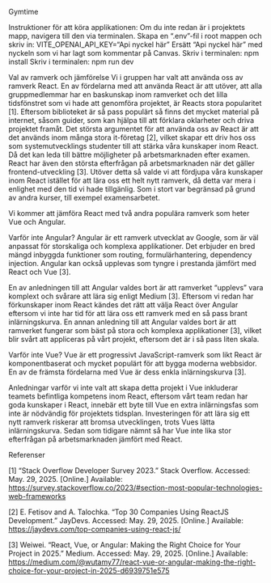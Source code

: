 Gymtime

Instruktioner för att köra applikationen:
Om du inte redan är i projektets mapp, navigera till den via terminalen.
Skapa en “.env”-fil i root mappen och skriv in: VITE_OPENAI_API_KEY=“Api nyckel här”
Ersätt “Api nyckel här” med nyckeln som vi har lagt som kommentar på Canvas.
Skriv i terminalen: npm install
Skriv i terminalen: npm run dev

Val av ramverk och jämförelse
Vi i gruppen har valt att använda oss av ramverk React. En av fördelarna med att använda React är att utöver, att alla gruppmedlemmar har en baskunskap inom ramverket och det lilla tidsfönstret som vi hade att genomföra projektet, är Reacts stora popularitet [1]. Eftersom biblioteket är så pass populärt så finns det mycket material på internet, såsom guider, som kan hjälpa till att förklara oklarheter och driva projektet framåt. Det största argumentet för att använda oss av React är att det används inom många stora it-företag [2], vilket skapar ett driv hos oss som systemutvecklings studenter till att stärka våra kunskaper inom React. Då det kan leda till bättre möjligheter på arbetsmarknaden efter examen. React har även den största efterfrågan på arbetsmarknaden när det gäller frontend-utveckling [3]. Utöver detta så valde vi att fördjupa våra kunskaper inom React istället för att lära oss ett helt nytt ramverk, då detta var mera i enlighet med den tid vi hade tillgänlig. Som i stort var begränsad på grund av andra kurser, till exempel examensarbetet.

Vi kommer att jämföra React med två andra populära ramverk som heter Vue och Angular.

Varför inte Angular?
Angular är ett ramverk utvecklat av Google, som är väl anpassat för storskaliga och komplexa applikationer. Det erbjuder en bred mängd inbyggda funktioner som routing, formulärhantering, dependency injection. Angular kan också upplevas som tyngre i prestanda jämfört med React och Vue [3].

En av anledningen till att Angular valdes bort är att ramverket “upplevs” vara komplext och svårare att lära sig enligt Medium [3]. Eftersom vi redan har förkunskaper inom React kändes det rätt att välja React över Angular eftersom vi inte har tid för att lära oss ett ramverk med en så pass brant inlärningskurva. En annan anledning till att Angular valdes bort är att ramverket fungerar som bäst på stora och komplexa applikationer [3], vilket blir svårt att appliceras på vårt projekt, eftersom det är i så pass liten skala.

Varför inte Vue?
Vue är ett progressivt JavaScript-ramverk som likt React är komponentbaserat och mycket populärt för att bygga moderna webbsidor. En av de främsta fördelarna med Vue är dess enkla inlärningskurva [3].

Anledningar varför vi inte valt att skapa detta projekt i Vue inkluderar teamets befintliga kompetens inom React, eftersom vårt team redan har goda kunskaper i React, innebär ett byte till Vue en extra inlärningsfas som inte är nödvändig för projektets tidsplan. Investeringen för att lära sig ett nytt ramverk riskerar att bromsa utvecklingen, trots Vues lätta inlärningskurva. Sedan som tidigare nämnt så har Vue inte lika stor efterfrågan på arbetsmarknaden jämfört med React.

Referenser

[1] “Stack Overflow Developer Survey 2023.” Stack Overflow. Accessed: May. 29, 2025. [Online.] Available: https://survey.stackoverflow.co/2023/#section-most-popular-technologies-web-frameworks

[2] E. Fetisov and A. Talochka. “Top 30 Companies Using ReactJS Development.” JayDevs. Accessed: May. 29, 2025. [Online.] Available: https://jaydevs.com/top-companies-using-react-js/

[3] Weiwei. “React, Vue, or Angular: Making the Right Choice for Your Project in 2025.” Medium. Accessed: May. 29, 2025. [Online.] Available: https://medium.com/@wutamy77/react-vue-or-angular-making-the-right-choice-for-your-project-in-2025-d6939751e575
